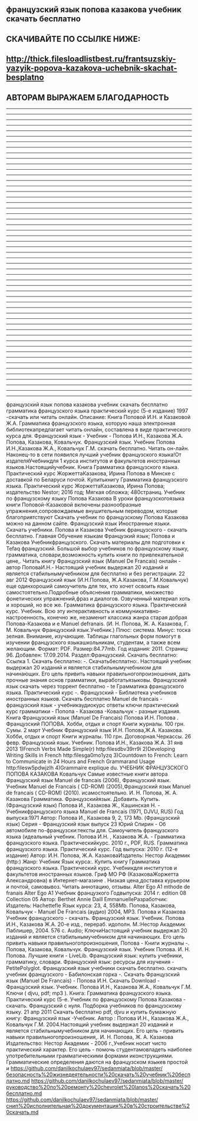 французский язык попова казакова учебник скачать бесплатно
--------------------------------------------------
СКАЧИВАЙТЕ ПО ССЫЛКЕ НИЖЕ:
--------------------------------------------------
http://thick.filesloadlistbest.ru/frantsuzskiy-yazyik-popova-kazakova-uchebnik-skachat-besplatno
--------------------------------------------------
АВТОРАМ ВЫРАЖАЕМ БЛАГОДАРНОСТЬ
--------------------------------------------------
--------------------------------------------------
--------------------------------------------------
--------------------------------------------------
--------------------------------------------------
--------------------------------------------------
--------------------------------------------------
--------------------------------------------------
--------------------------------------------------
--------------------------------------------------
--------------------------------------------------
--------------------------------------------------
--------------------------------------------------
--------------------------------------------------
--------------------------------------------------
--------------------------------------------------
--------------------------------------------------
--------------------------------------------------
--------------------------------------------------
--------------------------------------------------
--------------------------------------------------
--------------------------------------------------
--------------------------------------------------
--------------------------------------------------
--------------------------------------------------
--------------------------------------------------
--------------------------------------------------
--------------------------------------------------
--------------------------------------------------
--------------------------------------------------
--------------------------------------------------
--------------------------------------------------
--------------------------------------------------
--------------------------------------------------
--------------------------------------------------
--------------------------------------------------
--------------------------------------------------
--------------------------------------------------
--------------------------------------------------
--------------------------------------------------
--------------------------------------------------
--------------------------------------------------
--------------------------------------------------
--------------------------------------------------
--------------------------------------------------
--------------------------------------------------
--------------------------------------------------
--------------------------------------------------
--------------------------------------------------
--------------------------------------------------
--------------------------------------------------
--------------------------------------------------
--------------------------------------------------
--------------------------------------------------
французский язык попова казакова учебник скачать бесплатно грамматика французского языка практический курс (5-е издание) 1997 -скачать или читать онлайн.  Описание: Книга Поповой И.Н. и Казаковой Ж.А. Грамматика французского языка, которую наша электронная библиотекапредлагает читать онлайн, составлена в виде практического курса для. Французский язык - Учебник - Попова И.Н., Казакова Ж.А. Попова, Казакова, Ковальчук. Французский язык. Учебник Попова И.Н.,Казакова Ж.А., Ковальчук Г.М. скачать бесплатно. Читать он-лайн. Наконец-то в сети появился лучший учебник французского языка!От издателяУчебникдля 1 курса институтов и факультетов иностранных языков.Настоящийучебник. Книга Грамматика французского языка. Практический курс ЖоржеттаКазакова, Ирина Попова в Минске с доставкой по Беларуси почтой. Купитькнигу Грамматика французского языка. Практический курс ЖоржеттаКазакова, Ирина Попова; издательство Nestor; 2016 год; Мягкая обложка; 480страниц. Учебник по французскому языку Попова Казакова  В уроки французскогоязыка книги Поповой-Казаковой включены разнообразные упражнения,сопровождаемые внушительным переводом, которые благоприятствуют Скачать учебник по французскому Попова Казакова можно на данном сайте. Французский язык  Иностранные языки. Скачать учебники. Попова и Казакова Учебник французского - скачать бесплатно. Главная Обучение языкам Французкий язык; Попова и Казакова Учебникфранцузского. Скачать материалы для подготовки к Tefaq французский.
Большой выбор учебников по французскому языку, грамматика, словари,возможность купить книги по привлекательной цене,. Читать книгу Французский язык (Manuel De Francais) онлайн - автор ПоповаИ.Н.- Настоящий учебник выдержал 20 изданий и является стабильнымучебником для бесплатно и без регистрации. 22 авг 2012  Французский язык (И.Н.Попова, Ж.А.Казакова, Г.М.Ковальчук)  еще одинхороший самоучитель для тех, кто хочет освоить язык самостоятельно.Подробные объяснения грамматики, множество фонетических упражнений,фраз и диалогов. Озвученный материал хоть и хороший, но все же. Грамматика французского языка. Практический курс. Учебник. Всю эту интерактивность и коммуникативно-настроенность, конечно же, незаменит классика жанра  старая добрая Попова-Казакова и е Manuel defranais. (И. Н. Попова, Ж. А. Казакова, Г. М. Ковальчук  Французский язык.Учебник.) Плюс: система. Минус: тоска зелная. Внимание, изучающие. Таблицы глагольных форм помогут в изучении французского языкашкольникам, студентам, а также всем желающим. Формат: PDF. Размер:84.77mb. Год издания: 2011. Страниц: 96. Добавлен: 17.09.2014. Раздел:Французский. Скачать бесплатно: Ссылка 1. Скачать бесплатно: -. Скачатьбесплатно:. Настоящий учебник выдержал 20 изданий и является стабильнымучебником для начинающих. Его цель  привить навыки правильногопроизношения, дать прочные знания основ грамматики, выработатьязыковы. Французский язык скачать через торрент бесплатно - te
Грамматика французского языка. Практический курс -. Французский - Библиотека учебников иностранных языков. Скачать бесплатно Manuel de francais - французский язык - учебникаудиокурс ответы ключи практический курс грамматики - Попопа - Казакова -Ковальчук - разные издания. Книга Французский язык (Manuel De Francais) Попова И.Н. Попова .  Французский ПОПОВА. Хобби, отдых и спорт  Книги журналы. 100 грн. Сумы. 2 март  Учебник Французский язык И.Н. Попова,Ж.А. Казакова. Хобби, отдых и спорт  Книги  журналы. 110 грн. Договорная.Черкассы. 26 февр. Французский язык. Учебник. Попова И.Н., Казакова Ж.А. 31 янв 2013  1)French Verbs Made Simple(r) http:filesdbv39rr9i 2)Developing Writing Skills in French http:filesga0mo1yzq 3)Countdown to French: Learn to Communicate in 24 Hours and French Grammarand Usage http:filesw5pdwjzlh 4)Grammaire explique du. УЧЕБНИК ФРАНЦУЗСКОГО ПОПОВА КАЗАКОВА Ковальчук
Самые известные книги автора Французский язык  Manuel de francais (2006), Французский язык. Учебник  Manuel de Francais ( CD-ROM) (2005),Французский язык  Manuel de francais ( CD-ROM) (2010).  исамостоятельно. И. Н. Попова, Ж. А. Казакова  Грамматика. Французскийязык. Добавить. Купить. (Французский язык) Попова И., Казакова Ж., Кашинская Н. - Учебникфранцузского языка  Manuel de Francais (1971, DJVU, RUS) Год выпуска:1971 Автор: Попова И., Казакова 9, 2, 173 Mb. (Французский язык) Серия - Французский язык выпуск 23 Юрий Спирин - Об автомобиле по-французски:тексты для. Самоучитель французского языка (идеальный учебник. Попова И.Н. , Казакова Ж.А. - Грамматика французского языка. Практическийкурс. 2010 г., PDF, RUS. Грамматика французского языка. Практический курс. Год выпуска: 2010 г. (12-е издание) Автор: И.Н. Попова, Ж.А. КазаковаИздатель: Нестор Академик (http:) Жанр: Учебник Язык курса:. Купить книгу Грамматика французского языка. Практический курс. Учебникдля институтов и факультетов иностранных языков. Гриф МО РФ (КазаковаЖоржетта Александровна) в Интернет-магазине . Низкая цена,доставка курьером и почтой, самовывоз. Читать аннотацию, отзывы. Alter Ego A1 mthode de franais  Alter Ego A1 Учебник французкого Годвыпуска: 2014 г. edition 08 Collection 05 Автор: Berthet Annie Daill EmmanuelleРазработчик:  Издатель: Hachettefle Язык курса: 23, 4, 558Mb. Попова, Казакова, Ковальчук - Manuel De Francais (аудио) 2004, MP3. Попова и Казакова Учебник французского - скачать. Французский язык. Учебник. Попова И.Н., Казакова Ж.А. 20-е изд., перераб. идополн.  М.:Нестор Академик Паблишер, 2004.  576 с.  Audio;  КлючиНастоящий учебник выдержал 20 изданий и является стабильнымучебником для начинающих. Его цель  привить навыки правильногопроизношения,
Попова - Книги  журналы -. Попова, Казакова, Ковальчук. Французский язык. Учебник Попова. И. Н. Попова. Лучшие книги - LiveLib. Французский язык: купить учебники, грамматику, словари. Французский язык: ресурсы для изучения - PetitePolyglot. Французский язык учебники скачать бесплатно. скачать учебник французского - Бабилонская горка -. Скачать Французский язык (Manuel De Francais) - Попова И.Н.
Скачать  Download - Французский язык. Учебник. Попова И.Н., Казакова Ж.А., Ковальчук Г.М.  Ключи ( djvu, pdf; mp3 ). Книга: Грамматика французского языка. Практический курс (5-е. Учебник по французскому Попова Казакова - скачать. Французский с нуля. Подборка учебников по французскому языку. 21 апр 2011  Скачать бесплатно pdf, djvu и купить бумажную книгу: Французский язык -Учебник. Автор : Попова И.Н., Казакова Ж.А., Ковальчук Г.М. 2004.Настоящий учебник выдержал 20 изданий и является стабильнымучебником для начинающих. Его цель - привить навыки правильногопроизношения,. И. Н. Попова, Ж. А. Казакова Издательство: Нестор Академик - 2006 г.,Учебник носит чисто практический характер. Его цель - помочь студентамовладеть наиболее употребительными грамматическими формами иконструкциями. Грамматические определения даются на французском языкев простой и
https://github.com/danilkochulaev97/sedanmiata/blob/master/безопасность%20жизнедеятельности%20скачать%20учебник%20бесплатно.md
https://github.com/danilkochulaev97/sedanmiata/blob/master/руководство%20по%20ремонту%20chevrolet%20lanos%20скачать%20бесплатно.md
https://github.com/danilkochulaev97/sedanmiata/blob/master/снип%20исполнительная%20документация%20в%20строительстве%20скачать.md